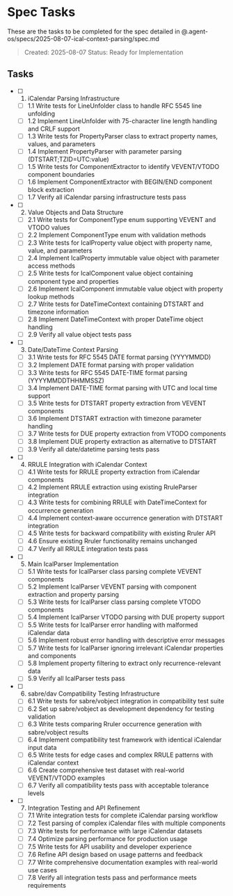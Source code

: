 # Spec Tasks

These are the tasks to be completed for the spec detailed in @.agent-os/specs/2025-08-07-ical-context-parsing/spec.md

> Created: 2025-08-07
> Status: Ready for Implementation

## Tasks

- [ ] 1. iCalendar Parsing Infrastructure
  - [ ] 1.1 Write tests for LineUnfolder class to handle RFC 5545 line unfolding
  - [ ] 1.2 Implement LineUnfolder with 75-character line length handling and CRLF support
  - [ ] 1.3 Write tests for PropertyParser class to extract property names, values, and parameters
  - [ ] 1.4 Implement PropertyParser with parameter parsing (DTSTART;TZID=UTC:value)
  - [ ] 1.5 Write tests for ComponentExtractor to identify VEVENT/VTODO component boundaries
  - [ ] 1.6 Implement ComponentExtractor with BEGIN/END component block extraction
  - [ ] 1.7 Verify all iCalendar parsing infrastructure tests pass

- [ ] 2. Value Objects and Data Structure
  - [ ] 2.1 Write tests for ComponentType enum supporting VEVENT and VTODO values
  - [ ] 2.2 Implement ComponentType enum with validation methods
  - [ ] 2.3 Write tests for IcalProperty value object with property name, value, and parameters
  - [ ] 2.4 Implement IcalProperty immutable value object with parameter access methods
  - [ ] 2.5 Write tests for IcalComponent value object containing component type and properties
  - [ ] 2.6 Implement IcalComponent immutable value object with property lookup methods
  - [ ] 2.7 Write tests for DateTimeContext containing DTSTART and timezone information
  - [ ] 2.8 Implement DateTimeContext with proper DateTime object handling
  - [ ] 2.9 Verify all value object tests pass

- [ ] 3. Date/DateTime Context Parsing
  - [ ] 3.1 Write tests for RFC 5545 DATE format parsing (YYYYMMDD)
  - [ ] 3.2 Implement DATE format parsing with proper validation
  - [ ] 3.3 Write tests for RFC 5545 DATE-TIME format parsing (YYYYMMDDTHHMMSSZ)
  - [ ] 3.4 Implement DATE-TIME format parsing with UTC and local time support
  - [ ] 3.5 Write tests for DTSTART property extraction from VEVENT components
  - [ ] 3.6 Implement DTSTART extraction with timezone parameter handling
  - [ ] 3.7 Write tests for DUE property extraction from VTODO components
  - [ ] 3.8 Implement DUE property extraction as alternative to DTSTART
  - [ ] 3.9 Verify all date/datetime parsing tests pass

- [ ] 4. RRULE Integration with iCalendar Context
  - [ ] 4.1 Write tests for RRULE property extraction from iCalendar components
  - [ ] 4.2 Implement RRULE extraction using existing RruleParser integration
  - [ ] 4.3 Write tests for combining RRULE with DateTimeContext for occurrence generation
  - [ ] 4.4 Implement context-aware occurrence generation with DTSTART integration
  - [ ] 4.5 Write tests for backward compatibility with existing Rruler API
  - [ ] 4.6 Ensure existing Rruler functionality remains unchanged
  - [ ] 4.7 Verify all RRULE integration tests pass

- [ ] 5. Main IcalParser Implementation
  - [ ] 5.1 Write tests for IcalParser class parsing complete VEVENT components
  - [ ] 5.2 Implement IcalParser VEVENT parsing with component extraction and property parsing
  - [ ] 5.3 Write tests for IcalParser class parsing complete VTODO components
  - [ ] 5.4 Implement IcalParser VTODO parsing with DUE property support
  - [ ] 5.5 Write tests for IcalParser error handling with malformed iCalendar data
  - [ ] 5.6 Implement robust error handling with descriptive error messages
  - [ ] 5.7 Write tests for IcalParser ignoring irrelevant iCalendar properties and components
  - [ ] 5.8 Implement property filtering to extract only recurrence-relevant data
  - [ ] 5.9 Verify all IcalParser tests pass

- [ ] 6. sabre/dav Compatibility Testing Infrastructure
  - [ ] 6.1 Write tests for sabre/vobject integration in compatibility test suite
  - [ ] 6.2 Set up sabre/vobject as development dependency for testing validation
  - [ ] 6.3 Write tests comparing Rruler occurrence generation with sabre/vobject results
  - [ ] 6.4 Implement compatibility test framework with identical iCalendar input data
  - [ ] 6.5 Write tests for edge cases and complex RRULE patterns with iCalendar context
  - [ ] 6.6 Create comprehensive test dataset with real-world VEVENT/VTODO examples
  - [ ] 6.7 Verify all compatibility tests pass with acceptable tolerance levels

- [ ] 7. Integration Testing and API Refinement
  - [ ] 7.1 Write integration tests for complete iCalendar parsing workflow
  - [ ] 7.2 Test parsing of complex iCalendar files with multiple components
  - [ ] 7.3 Write tests for performance with large iCalendar datasets
  - [ ] 7.4 Optimize parsing performance for production usage
  - [ ] 7.5 Write tests for API usability and developer experience
  - [ ] 7.6 Refine API design based on usage patterns and feedback
  - [ ] 7.7 Write comprehensive documentation examples with real-world use cases
  - [ ] 7.8 Verify all integration tests pass and performance meets requirements